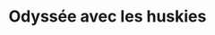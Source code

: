 ---
layout: layout_generic
language: fr
season: winter
type: B2B
menu: seminaire
topnav_color_text: 
title: Odyssée avec les huskies
permalink: "/fr/seminaires-hiver/activites/odysee-avec-huskies"
meta-title: Odyssée avec les huskies
meta-description: Un traineau tracté par des chiens huskies pour une magnifique balade dans les forêts enneigées
image01_href: https://res.cloudinary.com/deddrj0yb/image/upload/v1639492673/website/winter/catalin-sandru-OceHnUOl7vI-unsplash_svtevg.jpg
image01_alt: Un traineau tracté par des chiens huskies pour une magnifique balade dans les forêts enneigées
redirection_from:
price: 95
headline: Un traineau tracté par des chiens huskies pour une magnifique balade dans les forêts enneigées
page_sections:
- template: 2colTitreTxt
  title: Odyssée avec les huskies
  content: |-
    Rencontre avec un Musher et sa meute
---